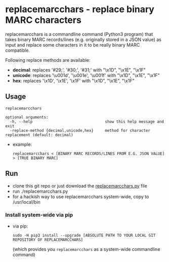 # replacemarcchars - replace binary MARC characters

replacemarcchars is a commandline command (Python3 program) that takes binary MARC records/lines (e.g. originally stored in a JSON value) as input and replace some characters in it to be really binary MARC compatible.

Following replace methods are available:
* **decimal**: replaces '#29;', '#30;', '#31;' with "\x1D", "\x1E", "\x1F"
* **unicode**: replaces '\u001d', '\u001e', '\u001f' with "\x1D", "\x1E", "\x1F"
* **hex**: replaces '\x1D', '\x1E', '\x1F' with "\x1D", "\x1E", "\x1F"

## Usage

```
replacemarcchars

optional arguments:
  -h, --help                                show this help message and exit
  -replace-method {decimal,unicode,hex}     method for character replacement (default: decimal)
```

* example:
    ```
    replacemarcchars < [BINARY MARC RECORDS/LINES FROM E.G. JSON VALUE] > [TRUE BINARY MARC]
    ```

## Run

* clone this git repo or just download the [replacemarcchars.py](replacemarcchars/replacemarccchars.py) file
* run ./replacemarcchars.py
* for a hackish way to use replacemarcchars system-wide, copy to /usr/local/bin

### Install system-wide via pip

* via pip:
    ```
    sudo -H pip3 install --upgrade [ABSOLUTE PATH TO YOUR LOCAL GIT REPOSITORY OF REPLACEMARCCHARS]
    ```
    (which provides you ```replacemarcchars``` as a system-wide commandline command)